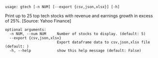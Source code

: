 ```
usage: gtech [-n NUM] [--export {csv,json,xlsx}] [-h]
```

Print up to 25 top tech stocks with revenue and earnings growth in excess of 25%. [Source: Yahoo Finance]

```
optional arguments:
  -n NUM, --num NUM     Number of stocks to display. (default: 5)
  --export {csv,json,xlsx}
                        Export dataframe data to csv,json,xlsx file (default: )
  -h, --help            show this help message (default: False)
```
